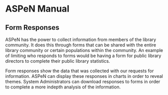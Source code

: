 # ASPeN Manual

## Form Responses

ASPeN has the power to collect information from members of the library community.  It does this through forms that can be shared with the entire library community or certain populations within the community.  An example of limiting who responds to forms would be having a form for public library directors to complete their public library statistics.

Form responses show the data that was collected with our requests for information.  ASPeN can display these responses in charts in order to reveal themes.  System Administrators can download responses to forms in order to complete a more indepth analysis of the information.

